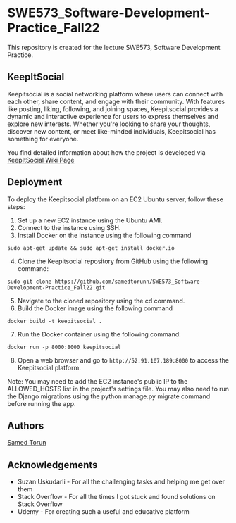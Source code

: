 # SWE573_Software-Development-Practice_Fall22
This repository is created for the lecture SWE573, Software Development Practice.

## KeepItSocial

Keepitsocial is a social networking platform where users can connect with each other, share content, and engage with their community. With features like posting, liking, following, and joining spaces, Keepitsocial provides a dynamic and interactive experience for users to express themselves and explore new interests. Whether you're looking to share your thoughts, discover new content, or meet like-minded individuals, Keepitsocial has something for everyone.

You find detailed information about how the project is developed via [KeepItSocial Wiki Page](https://github.com/samedtorunn/SWE573_Software-Development-Practice_Fall22/wiki)


## Deployment

To deploy the Keepitsocial platform on an EC2 Ubuntu server, follow these steps:


1. Set up a new EC2 instance using the Ubuntu AMI.
2. Connect to the instance using SSH.
3. Install Docker on the instance using the following command

`sudo apt-get update && sudo apt-get install docker.io`

4. Clone the Keepitsocial repository from GitHub using the following command:

`sudo git clone https://github.com/samedtorunn/SWE573_Software-Development-Practice_Fall22.git`

5. Navigate to the cloned repository using the cd command.
6. Build the Docker image using the following command

`docker build -t keepitsocial .`

7. Run the Docker container using the following command:

`docker run -p 8000:8000 keepitsocial`

8. Open a web browser and go to `http://52.91.107.189:8000` to access the Keepitsocial platform.

Note: You may need to add the EC2 instance's public IP to the ALLOWED_HOSTS list in the project's settings file. You may also need to run the Django migrations using the python manage.py migrate command before running the app.


## Authors

[Samed Torun](https://github.com/samedtorunn)

## Acknowledgements

* Suzan Uskudarli - For all the challenging tasks and helping me get over them
* Stack Overflow - For all the times I got stuck and found solutions on Stack Overflow
* Udemy - For creating such a useful and educative platform


